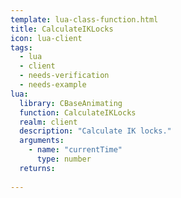 ```yaml
---
template: lua-class-function.html
title: CalculateIKLocks
icon: lua-client
tags:
  - lua
  - client
  - needs-verification
  - needs-example
lua:
  library: CBaseAnimating
  function: CalculateIKLocks
  realm: client
  description: "Calculate IK locks."
  arguments:
    - name: "currentTime"
      type: number
  returns:
    
---
```


